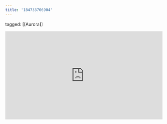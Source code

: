 ```yaml
---
title: '184733706904'
---
```

tagged: [[Aurora]]
<iframe allow="accelerometer; autoplay; clipboard-write; encrypted-media; gyroscope; picture-in-picture" allowfullscreen="" frameborder="0" height="281" id="youtube_iframe" src="https://www.youtube.com/embed/MUIIkBZVzTU?feature=oembed&amp;enablejsapi=1&amp;origin=https://safe.txmblr.com&amp;wmode=opaque" width="500"></iframe>